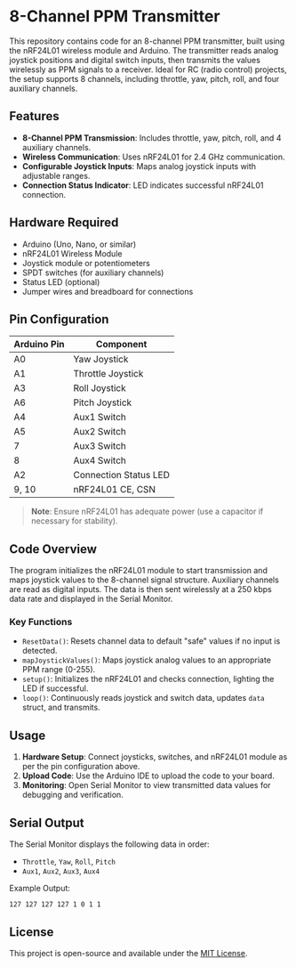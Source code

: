 
# 8-Channel PPM Transmitter

This repository contains code for an 8-channel PPM transmitter, built using the nRF24L01 wireless module and Arduino. The transmitter reads analog joystick positions and digital switch inputs, then transmits the values wirelessly as PPM signals to a receiver. Ideal for RC (radio control) projects, the setup supports 8 channels, including throttle, yaw, pitch, roll, and four auxiliary channels.

## Features

- **8-Channel PPM Transmission**: Includes throttle, yaw, pitch, roll, and 4 auxiliary channels.
- **Wireless Communication**: Uses nRF24L01 for 2.4 GHz communication.
- **Configurable Joystick Inputs**: Maps analog joystick inputs with adjustable ranges.
- **Connection Status Indicator**: LED indicates successful nRF24L01 connection.
  
## Hardware Required

- Arduino (Uno, Nano, or similar)
- nRF24L01 Wireless Module
- Joystick module or potentiometers
- SPDT switches (for auxiliary channels)
- Status LED (optional)
- Jumper wires and breadboard for connections

## Pin Configuration

| Arduino Pin | Component      |
|-------------|----------------|
| A0          | Yaw Joystick   |
| A1          | Throttle Joystick |
| A3          | Roll Joystick  |
| A6          | Pitch Joystick |
| A4          | Aux1 Switch    |
| A5          | Aux2 Switch    |
| 7           | Aux3 Switch    |
| 8           | Aux4 Switch    |
| A2          | Connection Status LED |
| 9, 10       | nRF24L01 CE, CSN |

> **Note**: Ensure nRF24L01 has adequate power (use a capacitor if necessary for stability).

## Code Overview

The program initializes the nRF24L01 module to start transmission and maps joystick values to the 8-channel signal structure. Auxiliary channels are read as digital inputs. The data is then sent wirelessly at a 250 kbps data rate and displayed in the Serial Monitor.

### Key Functions

- `ResetData()`: Resets channel data to default "safe" values if no input is detected.
- `mapJoystickValues()`: Maps joystick analog values to an appropriate PPM range (0-255).
- `setup()`: Initializes the nRF24L01 and checks connection, lighting the LED if successful.
- `loop()`: Continuously reads joystick and switch data, updates `data` struct, and transmits.

## Usage

1. **Hardware Setup**: Connect joysticks, switches, and nRF24L01 module as per the pin configuration above.
2. **Upload Code**: Use the Arduino IDE to upload the code to your board.
3. **Monitoring**: Open Serial Monitor to view transmitted data values for debugging and verification.

## Serial Output

The Serial Monitor displays the following data in order:

- `Throttle`, `Yaw`, `Roll`, `Pitch`
- `Aux1`, `Aux2`, `Aux3`, `Aux4`

Example Output:
```plaintext
127 127 127 127 1 0 1 1
```

## License

This project is open-source and available under the [MIT License](https://opensource.org/licenses/MIT).
